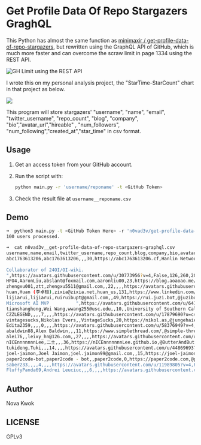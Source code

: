 # Get Profile Data Of Repo Stargazers GraghQL

This Python has almost the same function as [minimaxir / get-profile-data-of-repo-stargazers](https://github.com/minimaxir/get-profile-data-of-repo-stargazers), but rewritten using the GraphQL API of GitHub, which is much more faster and can overcome the scraw limit in page 1334 using the REST API.

![GH Limit using the REST API](./gh-api-limit.png)

I wrote this on my personal analysis project, the "StarTime-StarCount" chart in that project as below.

![](./chart.png)

This program will store stargazers' "username", "name", "email", "twitter_username", "repo_count", "blog", "company", "bio","avatar_url","hireable" , "num_followers", "num_following","created_at","star_time" in csv format.

## Usage

1. Get an access token from your GitHub account.

2. Run the script with:

   ```bash
   python main.py -r 'username/reponame' -t <GitHub Token>
   ```
3. Check the result file at `username__reponame.csv`

## Demo

```bash
➜  python3 main.py -t <GitHub Token Here> -r 'n0vad3v/get-profile-data-of-repo-stargazers-graphql'
100 users processed.
```

```bash
➜  cat n0vad3v__get-profile-data-of-repo-stargazers-graphql.csv
username,name,email,twitter_username,repo_count,blog,company,bio,avatar_url,hireable,num_followers,num_following,created_at,updated_at,star_time
abc1763613206,abc1763613206,,,30,https://abc1763613206.cf,Hanlin Network. @akioi,"The pupil who FAILED the OI.
            
Collaborator of 24OI/OI-wiki.
",https://avatars.githubusercontent.com/u/30773956?v=4,False,126,260,2017-08-06 13:42:03,2021-02-24 07:16:57,2019-04-02 13:07:42
HFO4,AaronLiu,abslant@foxmail.com,aaronliu00,23,https://blog.aoaoao.me/,@microsoft ,"Senior in college, major in Software Engineering.",https://avatars.githubusercontent.com/u/16058869?u=94f378906afe88a3ed3e35713b1fef33640ab156&v=4,True,1036,125,2015-11-28 13:25:43,2021-02-19 09:12:35,2019-04-03 00:27:38
zhengxu001,ztt,zhengxu5511@gmail.com,,22,,,,https://avatars.githubusercontent.com/u/5359345?v=4,True,13,6,2013-09-01 17:24:14,2021-01-07 11:04:46,2019-04-09 19:00:47
huan,Huan (李卓桓),zixia@zixia.net,huan_us,131,https://www.linkedin.com/in/zixia,@Chatie,"Angel Investor, Serial Entrepreneur, Machine Learning PhD Student, Microsoft AI MVP, Google ML GDE, Tencent TVP of Chatbot, Conversational AI Coder with 💖",https://avatars.githubusercontent.com/u/1361891?v=4,True,1143,79,2012-01-21 05:06:58,2021-02-24 05:54:37,2019-09-16 18:23:00
lijiarui,lijiarui,ruiruibupt@gmail.com,,49,https://rui.juzi.bot,@juzibot ,"Co-founder & CEO of JuziBot, Y Combinator Alumni,
Microsoft AI MVP          ",https://avatars.githubusercontent.com/u/6419514?u=0b8ced11f2fca649ed774d66e7d76e6feb19d074&v=4,False,775,40,2014-01-16 12:31:18,2021-02-15 05:46:15,2019-09-16 18:23:04
tianshanghong,Wei Wang,wwang255@usc.edu,,10,,University of Southern California,Explore frontline of civilization continuously.,https://avatars.githubusercontent.com/u/12212282?u=c0c4f4574ab946f73995622f8f636cda1fb2280c&v=4,False,36,162,2015-05-02 17:37:51,2021-02-24 18:04:34,2019-09-16 23:47:11
CZZLEGEND,,,,7,,,,https://avatars.githubusercontent.com/u/17879690?u=c473d1cde29b237c765b1fd368bd0d87c1c2f589&v=4,False,9,63,2016-03-16 13:01:29,2021-01-23 13:28:21,2019-09-18 06:40:55
vintagesucks,Nikolas Evers,,VintageSucks,20,https://nikol.as,@jungehaie,web developer,https://avatars.githubusercontent.com/u/13335308?u=277bfe00f78a5d45a98959ad34bb1e634804b4e9&v=4,False,81,330,2015-07-14 15:31:56,2021-02-19 14:36:28,2019-10-08 19:55:48
Edita2359,,,,0,,,,https://avatars.githubusercontent.com/u/58376949?v=4,False,0,2,2019-12-01 00:26:38,2019-12-19 07:02:38,2019-12-01 09:57:14
abaldwin88,Alex Baldwin,,,11,https://www.simplethread.com/,@simple-thread ,,https://avatars.githubusercontent.com/u/15172605?u=ec351428a12683f51eacf94c763bd8819201b6cd&v=4,False,21,7,2015-10-17 15:37:07,2021-02-23 22:18:58,2020-02-10 01:34:25
alei76,,leixy_hn@126.com,,27,,,,https://avatars.githubusercontent.com/u/6091534?v=4,False,41,1911,2013-12-03 03:03:36,2021-02-25 09:11:58,2020-02-26 13:32:14
nICEnnnnnnnLee,二土,,,36,https://nICEnnnnnnnLee.github.io,@ButterAndButterfly ,lol HoH WoW AoA VoV MoM XoX YoY ToT UoU QaQ,https://avatars.githubusercontent.com/u/19970934?u=c2b80c9627c14edcc9d2d885d8bebe7fb4dae773&v=4,False,40,7,2016-06-16 08:41:45,2021-02-25 13:50:15,2020-04-15 09:30:56
tukideng,Tuki,,,14,,,,https://avatars.githubusercontent.com/u/44869693?u=f061fafac850d4b247db46d291a84371bf42410d&v=4,False,5,2,2018-11-08 13:13:41,2021-02-17 13:00:17,2020-07-07 12:31:35
joel-jaimon,Joel Jaimon,joel.jaimon99@gmail.com,,15,https://joel-jaimon.herokuapp.com,,"Self- driven, Ambitious student. My goal is to grow as a person and as a professional everyday.",https://avatars.githubusercontent.com/u/64752455?u=058ac0a864d175c2630b78a27b48639ca644e209&v=4,True,11,8,2020-05-03 20:28:55,2021-02-19 06:14:03,2020-08-07 22:25:03
paper2code-bot,paper2code - bot,,paper2code,0,https://paper2code.com,@paper2code,Checking Github's trending repository for paper2code,https://avatars.githubusercontent.com/u/69664243?u=52eeb8ecf6189e51432391fac951f2922bee5077&v=4,False,110,95,2020-08-14 04:54:06,2020-09-20 10:52:07,2020-09-05 12:58:40
saber233,,,,4,,,,https://avatars.githubusercontent.com/u/11989805?v=4,False,3,6,2015-04-17 06:36:41,2021-02-18 06:44:18,2020-11-09 07:40:01
FluffyPanda69,Andrei Leuciuc,,,6,,,,https://avatars.githubusercontent.com/u/45459270?v=4,False,1,8,2018-11-29 13:36:47,2021-02-25 08:15:43,2021-02-25 17:15:31

```

## Author

Nova Kwok

## LICENSE

GPLv3
